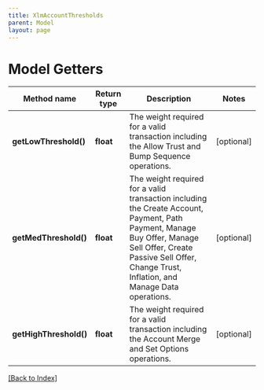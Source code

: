 ```yaml
---
title: XlmAccountThresholds
parent: Model
layout: page
---
```


# Model Getters

Method name | Return type | Description | Notes
------------ | ------------- | ------------- | -------------
**getLowThreshold()** | **float** | The weight required for a valid transaction including the Allow Trust and Bump Sequence operations. | [optional]
**getMedThreshold()** | **float** | The weight required for a valid transaction including the Create Account, Payment, Path Payment, Manage Buy Offer, Manage Sell Offer, Create Passive Sell Offer, Change Trust, Inflation, and Manage Data operations. | [optional]
**getHighThreshold()** | **float** | The weight required for a valid transaction including the Account Merge and Set Options operations. | [optional]

[[Back to Index]](../index.md)

